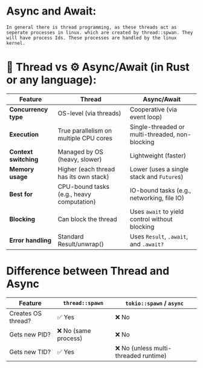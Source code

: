 # Async and Await:
    In general there is thread programming, as these threads act as seperate processes in linux. which are created by thread::spwan. They will have process Ids. These processes are handled by the linux kernel.

# 🧵 Thread vs ⚙️ Async/Await (in Rust or any language):

| Feature               | **Thread**                                | **Async/Await**                                 |
| --------------------- | ----------------------------------------- | ----------------------------------------------- |
| **Concurrency type**  | OS-level (via threads)                    | Cooperative (via event loop)                    |
| **Execution**         | True parallelism on multiple CPU cores    | Single-threaded or multi-threaded, non-blocking |
| **Context switching** | Managed by OS (heavy, slower)             | Lightweight (faster)                            |
| **Memory usage**      | Higher (each thread has its own stack)    | Lower (uses a single stack and `Future`s)       |
| **Best for**          | CPU-bound tasks (e.g., heavy computation) | IO-bound tasks (e.g., networking, file IO)      |
| **Blocking**          | Can block the thread                      | Uses `await` to yield control without blocking  |
| **Error handling**    | Standard Result/unwrap()                  | Uses `Result`, `.await`, and `.await?`          |


# Difference between Thread and Async

| Feature            | `thread::spawn`     | `tokio::spawn` / `async`             |
| ------------------ | ------------------- | ------------------------------------ |
| Creates OS thread? | ✅ Yes               | ❌ No                                 |
| Gets new PID?      | ❌ No (same process) | ❌ No                                 |
| Gets new TID?      | ✅ Yes               | ❌ No (unless multi-threaded runtime) |
